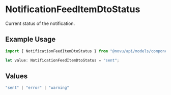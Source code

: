 # NotificationFeedItemDtoStatus

Current status of the notification.

## Example Usage

```typescript
import { NotificationFeedItemDtoStatus } from "@novu/api/models/components";

let value: NotificationFeedItemDtoStatus = "sent";
```

## Values

```typescript
"sent" | "error" | "warning"
```